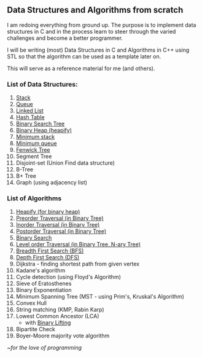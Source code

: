 ## Data Structures and Algorithms from scratch

I am redoing everything from ground up. The purpose is to implement data structures in C and in the process learn to steer through the varied challenges and become a better programmer.

I will be writing (most) Data Structures in C and Algorithms in C++ using STL so that the algorithm can be used as a template later on.

This will serve as a reference material for me (and others).

### List of Data Structures:

1. [Stack](./DataStructures/stack.c)</br>
2. [Queue](./DataStructures/queue.c)</br>
3. [Linked List](./DataStructures/linkedList.c)</br>
4. [Hash Table](./DataStructures/hashtable.c)</br>
5. [Binary Search Tree](./DataStructures/bst.c)</br>
6. [Binary Heap (heapify)](./DataStructures/heap.c)</br>
7. [Minimum stack](./DataStructures/minStack.cpp)</br>
8. [Minimum queue](./DataStructures/minQueue.cpp)</br>
9. [Fenwick Tree](./DataStructures/fenwickTree.cpp)</br>
10. Segment Tree</br>
11. Disjoint-set (Union Find data structure)</br>
12. B-Tree</br>
13. B+ Tree</br>
14. Graph (using adjacency list)</br>

### List of Algorithms</br>

1. [Heapify (for binary heap)](./DataStructures/heap.c)</br>
2. [Preorder Traversal (in Binary Tree)](./Algorithms/treeTraversals.cpp)</br>
3. [Inorder Traversal (in Binary Tree)](./Algorithms/treeTraversals.cpp)</br>
4. [Postorder Traversal (in Binary Tree)](./Algorithms/treeTraversals.cpp)</br>
5. [Binary Search](./Algorithms/binarySearch.cpp)</br>
6. [Level order Traversal (in Binary Tree, N-ary Tree)](./Algorithms/graphTraversals.cpp)</br>
7. [Breadth First Search (BFS)](./Algorithms/graphTraversals.cpp)</br>
8. [Depth First Search (DFS)](./Algorithms/graphTraversals.cpp)</br>
9. Dijkstra - finding shortest path from given vertex</br>
10. Kadane's algorithm</br>
11. Cycle detection (using Floyd's Algorithm)</br>
12. Sieve of Eratosthenes</br>
13. Binary Exponentiation</br>
14. Minimum Spanning Tree (MST - using Prim's, Kruskal's Algorithm)</br>
15. Convex Hull</br>
16. String matching (KMP, Rabin Karp)</br>
17. Lowest Common Ancestor (LCA)</br>
	- with [Binary Lifting](./Algorithms/Binary_Lifting.cpp)
18. Bipartite Check</br>
19. Boyer-Moore majority vote algorithm</br>

_~for the love of programming_</br>
